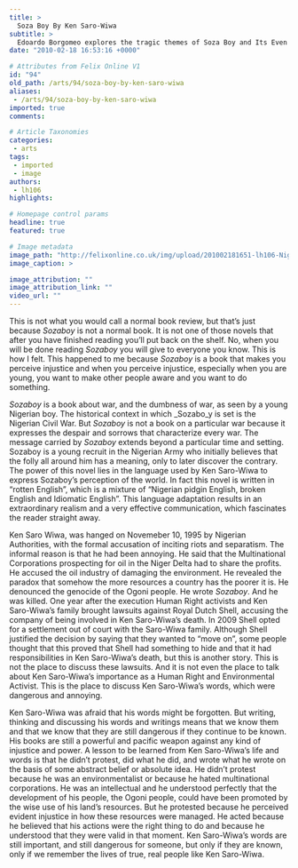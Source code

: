 ```yaml
---
title: >
  Soza Boy By Ken Saro-Wiwa
subtitle: >
  Edoardo Borgomeo explores the tragic themes of Soza Boy and Its Even More Tragic Backstory
date: "2010-02-18 16:53:16 +0000"

# Attributes from Felix Online V1
id: "94"
old_path: /arts/94/soza-boy-by-ken-saro-wiwa
aliases:
 - /arts/94/soza-boy-by-ken-saro-wiwa
imported: true
comments:

# Article Taxonomies
categories:
 - arts
tags:
 - imported
 - image
authors:
 - lh106
highlights:

# Homepage control params
headline: true
featured: true

# Image metadata
image_path: "http://felixonline.co.uk/img/upload/201002181651-lh106-Nigerian.jpg"
image_caption: >

image_attribution: ""
image_attribution_link: ""
video_url: ""
---
```


This is not what you would call a normal book review, but that’s just because _Sozaboy_ is not a normal book. It is not one of those novels that after you have finished reading you’ll put back on the shelf. No, when you will be done reading _Sozaboy_ you will give to everyone you know. This is how I felt. This happened to me because _Sozaboy_ is a book that makes you perceive injustice and when you perceive injustice, especially when you are young, you want to make other people aware and you want to do something.

_Sozaboy_ is a book about war, and the dumbness of war, as seen by a young Nigerian boy. The historical context in which _Sozabo_y is set is the Nigerian Civil War. But _Sozaboy_ is not a book on a particular war because it expresses the despair and sorrows that characterize every war. The message carried by _Sozaboy_ extends beyond a particular time and setting. Sozaboy is a young recruit in the Nigerian Army who initially believes that the folly all around him has a meaning, only to later discover the contrary. The power of this novel lies in the language used by Ken Saro-Wiwa to express Sozaboy’s perception of the world. In fact this novel is written in “rotten English”, which is a mixture of “Nigerian pidgin English, broken English and Idiomatic English”. This language adaptation results in an extraordinary realism and a very effective communication, which fascinates the reader straight away.

Ken Saro Wiwa, was hanged on Novemeber 10, 1995 by Nigerian Authorities, with the formal accusation of inciting riots and separatism. The informal reason is that he had been annoying. He said that the Multinational Corporations prospecting for oil in the Niger Delta had to share the profits. He accused the oil industry of damaging the environment. He revealed the paradox that somehow the more resources a country has the poorer it is. He denounced the genocide of the Ogoni people. He wrote _Sozaboy_. And he was killed. One year after the execution Human Right activists and Ken Saro-Wiwa’s family brought lawsuits against Royal Dutch Shell, accusing the company of being involved in Ken Saro-Wiwa’s death. In 2009 Shell opted for a settlement out of court with the Saro-Wiwa family. Although Shell justified the decision by saying that they wanted to “move on”, some people thought that this proved that Shell had something to hide and that it had responsibilities in Ken Saro-Wiwa’s death, but this is another story. This is not the place to discuss these lawsuits. And it is not even the place to talk about Ken Saro-Wiwa’s importance as a Human Right and Environmental Activist. This is the place to discuss Ken Saro-Wiwa’s words, which were dangerous and annoying.

Ken Saro-Wiwa was afraid that his words might be forgotten. But writing, thinking and discussing his words and writings means that we know them and that we know that they are still dangerous if they continue to be known. His books are still a powerful and pacific weapon against any kind of injustice and power. A lesson to be learned from Ken Saro-Wiwa’s life and words is that he didn’t protest, did what he did, and wrote what he wrote on the basis of some abstract belief or absolute idea. He didn’t protest because he was an environmentalist or because he hated multinational corporations. He was an intellectual and he understood perfectly that the development of his people, the Ogoni people, could have been promoted by the wise use of his land’s resources. But he protested because he perceived evident injustice in how these resources were managed. He acted because he believed that his actions were the right thing to do and because he understood that they were valid in that moment. Ken Saro-Wiwa’s words are still important, and still dangerous for someone, but only if they are known, only if we remember the lives of true, real people like Ken Saro-Wiwa.

